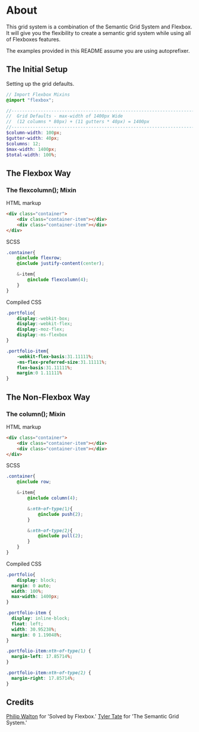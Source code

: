 # About

This grid system is a combination of the Semantic Grid System and Flexbox. It will give you the flexibility to create a semantic grid system while using all of Flexboxes features.

The examples provided in this README assume you are using autoprefixer.

## The Initial Setup
Setting up the grid defaults.
```scss
// Import Flexbox Mixins
@import "flexbox";

//------------------------------------------------------------------------------
//  Grid Defaults - max-width of 1400px Wide
//  (12 columns * 80px) + (11 gutters * 40px) = 1400px
//------------------------------------------------------------------------------
$column-width: 100px;
$gutter-width: 40px;
$columns: 12;
$max-width: 1400px;
$total-width: 100%;
```

## The Flexbox Way

### The flexcolumn(); Mixin
HTML markup
```html
<div class="container">
	<div class="container-item"></div>
	<div class="container-item"></div>
</div>
```

SCSS
```scss
.container{
	@include flexrow;
	@include justify-content(center);

	&-item{
		@include flexcolumn(4);
	}
}
```

Compiled CSS
```CSS
.portfolio{
	display:-webkit-box;
	display:-webkit-flex;
	display:-moz-flex;
	display:-ms-flexbox
}

.portfolio-item{
	-webkit-flex-basis:31.11111%;
	-ms-flex-preferred-size:31.11111%;
	flex-basis:31.11111%;
	margin:0 1.11111%
}
```

## The Non-Flexbox Way

### The column(); Mixin
HTML markup
```html
<div class="container">
	<div class="container-item"></div>
	<div class="container-item"></div>
</div>
```

SCSS
```scss
.container{
	@include row;

	&-item{
		@include column(4);

		&:nth-of-type(1){
			@include push(2);
		}

		&:nth-of-type(2){
			@include pull(2);
		}
	}
}
```

Compiled CSS
```CSS
.portfolio{
	display: block;
  margin: 0 auto;
  width: 100%;
  max-width: 1400px;
}

.portfolio-item {
  display: inline-block;
  float: left;
  width: 30.95238%;
  margin: 0 1.19048%;
}

.portfolio-item:nth-of-type(1) {
  margin-left: 17.85714%;
}

.portfolio-item:nth-of-type(2) {
  margin-right: 17.85714%;
}
```

## Credits
[Philip Walton](http://philipwalton.github.io/solved-by-flexbox/) for 'Solved by Flexbox.'
[Tyler Tate](https://github.com/tylertate/semantic.gs) for 'The Semantic Grid System.'
